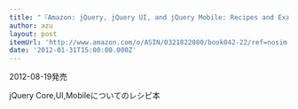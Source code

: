 ```yaml
---
title: "『Amazon: jQuery, jQuery UI, and jQuery Mobile: Recipes and Examples (Developer's Library) [Paperback]: Adriaan de Jonge, Visit Amazon's Adriaan de Jonge Page, search results, Learn about Author Central』"
author: azu
layout: post
itemUrl: 'http://www.amazon.com/o/ASIN/0321822080/book042-22/ref=nosim'
date: '2012-01-31T15:00:00.000Z'
---
```

2012-08-19発売

jQuery Core,UI,Mobileについてのレシピ本
